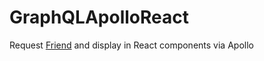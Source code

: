 # GraphQLApolloReact

Request [Friend](https://launchpad.graphql.com/954z0pwrr) and display in React components via Apollo 
